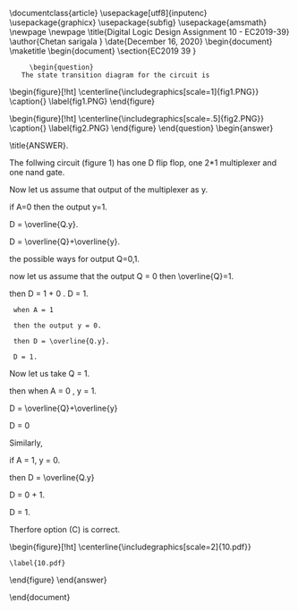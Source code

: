 

\documentclass{article}
\usepackage[utf8]{inputenc}
\usepackage{graphicx}
\usepackage{subfig}
\usepackage{amsmath}
\newpage
\newpage
\title{Digital Logic Design Assignment 10 - EC2019-39}
\author{Chetan sarigala }
\date{December 16, 2020}
\begin{document}
\maketitle
\begin{document}
\section{EC2019 39 }

  

         \begin{question}
       The state transition diagram for the circuit is
\begin{figure}[!ht]
\centerline{\includegraphics[scale=1]{fig1.PNG}}
	\caption{}
	\label{fig1.PNG}
\end{figure}

\begin{figure}[!ht]
\centerline{\includegraphics[scale=.5]{fig2.PNG}}
	\caption{}
	\label{fig2.PNG}
\end{figure}
 \end{question}
\begin{answer}

\title{ANSWER}.

The follwing circuit (figure 1) has one D flip flop, one 2*1 multiplexer and one nand gate.

Now let us assume that output of the multiplexer as y.

if A=0 then the output y=1.

D = \overline{Q.y}.

 D = \overline{Q}+\overline{y}.
  
the possible ways for output Q=0,1.

now let us assume that the output Q = 0 then \overline{Q}=1.

then D = 1 + 0 .
     D = 1.
     
     when A = 1
     
     then the output y = 0.
     
     then D = \overline{Q.y}.
     
     D = 1.
     
Now let us take Q = 1.

then when A = 0 , y = 1.

D = \overline{Q}+\overline{y}

D = 0

Similarly,

if A = 1, y = 0.

then D = \overline{Q.y}

D = 0 + 1.

D = 1.

 Therfore option (C) is correct.
  

 \begin{figure}[!ht]
\centerline{\includegraphics[scale=2]{10.pdf}}
	
	\label{10.pdf}
\end{figure}
\end{answer}

        

      

      

  

\end{document}

